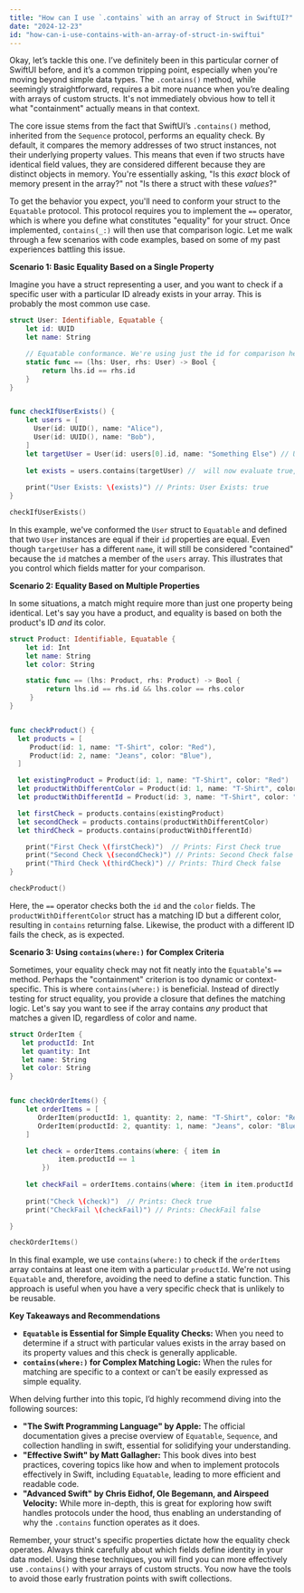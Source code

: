 ```yaml
---
title: "How can I use `.contains` with an array of Struct in SwiftUI?"
date: "2024-12-23"
id: "how-can-i-use-contains-with-an-array-of-struct-in-swiftui"
---
```


Okay, let’s tackle this one. I’ve definitely been in this particular corner of SwiftUI before, and it’s a common tripping point, especially when you're moving beyond simple data types. The `.contains()` method, while seemingly straightforward, requires a bit more nuance when you’re dealing with arrays of custom structs. It's not immediately obvious how to tell it what "containment" actually means in that context.

The core issue stems from the fact that SwiftUI’s `.contains()` method, inherited from the `Sequence` protocol, performs an equality check. By default, it compares the memory addresses of two struct instances, not their underlying property values. This means that even if two structs have identical field values, they are considered different because they are distinct objects in memory. You're essentially asking, "Is this *exact* block of memory present in the array?" not "Is there a struct with these *values*?"

To get the behavior you expect, you'll need to conform your struct to the `Equatable` protocol. This protocol requires you to implement the `==` operator, which is where you define what constitutes "equality" for your struct. Once implemented, `contains(_:)` will then use that comparison logic. Let me walk through a few scenarios with code examples, based on some of my past experiences battling this issue.

**Scenario 1: Basic Equality Based on a Single Property**

Imagine you have a struct representing a user, and you want to check if a specific user with a particular ID already exists in your array. This is probably the most common use case.

```swift
struct User: Identifiable, Equatable {
    let id: UUID
    let name: String

    // Equatable conformance. We're using just the id for comparison here
    static func == (lhs: User, rhs: User) -> Bool {
        return lhs.id == rhs.id
    }
}


func checkIfUserExists() {
    let users = [
      User(id: UUID(), name: "Alice"),
      User(id: UUID(), name: "Bob"),
    ]
    let targetUser = User(id: users[0].id, name: "Something Else") // User with matching ID but different name
    
    let exists = users.contains(targetUser) //  will now evaluate true, not false
     
    print("User Exists: \(exists)") // Prints: User Exists: true
}

checkIfUserExists()
```

In this example, we've conformed the `User` struct to `Equatable` and defined that two `User` instances are equal if their `id` properties are equal. Even though `targetUser` has a different `name`, it will still be considered "contained" because the `id` matches a member of the `users` array. This illustrates that you control which fields matter for your comparison.

**Scenario 2: Equality Based on Multiple Properties**

In some situations, a match might require more than just one property being identical. Let's say you have a product, and equality is based on both the product's ID *and* its color.

```swift
struct Product: Identifiable, Equatable {
    let id: Int
    let name: String
    let color: String

    static func == (lhs: Product, rhs: Product) -> Bool {
         return lhs.id == rhs.id && lhs.color == rhs.color
     }
}


func checkProduct() {
  let products = [
     Product(id: 1, name: "T-Shirt", color: "Red"),
     Product(id: 2, name: "Jeans", color: "Blue"),
  ]

  let existingProduct = Product(id: 1, name: "T-Shirt", color: "Red")
  let productWithDifferentColor = Product(id: 1, name: "T-Shirt", color: "Green")
  let productWithDifferentId = Product(id: 3, name: "T-Shirt", color: "Red")

  let firstCheck = products.contains(existingProduct)
  let secondCheck = products.contains(productWithDifferentColor)
  let thirdCheck = products.contains(productWithDifferentId)

    print("First Check \(firstCheck)")  // Prints: First Check true
    print("Second Check \(secondCheck)") // Prints: Second Check false
    print("Third Check \(thirdCheck)") // Prints: Third Check false
}

checkProduct()
```

Here, the `==` operator checks both the `id` and the `color` fields. The `productWithDifferentColor` struct has a matching ID but a different color, resulting in `contains` returning false. Likewise, the product with a different ID fails the check, as is expected.

**Scenario 3: Using `contains(where:)` for Complex Criteria**

Sometimes, your equality check may not fit neatly into the `Equatable`'s `==` method. Perhaps the "containment" criterion is too dynamic or context-specific. This is where `contains(where:)` is beneficial. Instead of directly testing for struct equality, you provide a closure that defines the matching logic. Let's say you want to see if the array contains *any* product that matches a given ID, regardless of color and name.

```swift
struct OrderItem {
   let productId: Int
   let quantity: Int
   let name: String
   let color: String
}


func checkOrderItems() {
    let orderItems = [
       OrderItem(productId: 1, quantity: 2, name: "T-Shirt", color: "Red"),
       OrderItem(productId: 2, quantity: 1, name: "Jeans", color: "Blue")
    ]

    let check = orderItems.contains(where: { item in
            item.productId == 1
        })
        
    let checkFail = orderItems.contains(where: {item in item.productId == 3})
        
    print("Check \(check)")  // Prints: Check true
    print("CheckFail \(checkFail)") // Prints: CheckFail false

}

checkOrderItems()

```

In this final example, we use `contains(where:)` to check if the `orderItems` array contains at least one item with a particular `productId`.  We're not using `Equatable` and, therefore, avoiding the need to define a static function. This approach is useful when you have a very specific check that is unlikely to be reusable.

**Key Takeaways and Recommendations**

*   **`Equatable` is Essential for Simple Equality Checks:** When you need to determine if a struct with particular values exists in the array based on its property values and this check is generally applicable.
*   **`contains(where:)` for Complex Matching Logic:** When the rules for matching are specific to a context or can't be easily expressed as simple equality.

When delving further into this topic, I’d highly recommend diving into the following sources:

*   **"The Swift Programming Language" by Apple:** The official documentation gives a precise overview of `Equatable`, `Sequence`, and collection handling in swift, essential for solidifying your understanding.
*   **"Effective Swift" by Matt Gallagher:** This book dives into best practices, covering topics like how and when to implement protocols effectively in Swift, including `Equatable`, leading to more efficient and readable code.
*   **"Advanced Swift" by Chris Eidhof, Ole Begemann, and Airspeed Velocity:** While more in-depth, this is great for exploring how swift handles protocols under the hood, thus enabling an understanding of why the `.contains` function operates as it does.

Remember, your struct's specific properties dictate how the equality check operates. Always think carefully about which fields define identity in your data model. Using these techniques, you will find you can more effectively use `.contains()` with your arrays of custom structs. You now have the tools to avoid those early frustration points with swift collections.
